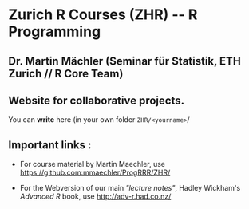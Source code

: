 # Zurich R Courses (ZHR) -- R Programming
## Dr. Martin Mächler (Seminar für Statistik, ETH Zurich // R Core Team)

## Website for __collaborative__ projects.

You can __write__ here (in your own folder `ZHR/<yourname>`/

## Important links :

- For course material by Martin Maechler, use
  https://github.com:mmaechler/ProgRRR/ZHR/

- For the Webversion of our main _"lecture notes"_, Hadley Wickham's *Advanced R* book,
  use http://adv-r.had.co.nz/
